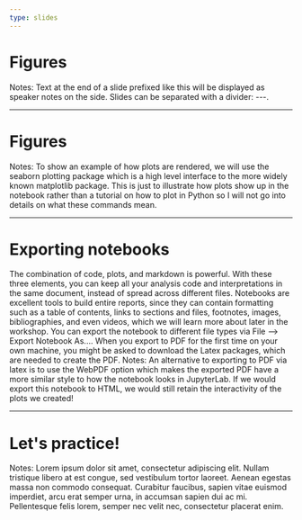```yaml
---
type: slides
---
```


# Figures

Notes: Text at the end of a slide prefixed like this will be displayed as
speaker notes on the side. Slides can be separated with a divider: ---.

---
# Figures

Notes: To show an example of how plots are rendered, we will use the seaborn plotting package which is a high level interface to the more widely known matplotlib package.
This is just to illustrate how plots show up in the notebook rather than a tutorial on how to plot in Python so I will not go into details on what these commands mean.

---

# Exporting notebooks

The combination of code, plots, and markdown is powerful. With these three elements, you can keep all your analysis code and interpretations in the same document, instead of spread across different files.
Notebooks are excellent tools to build entire reports, since they can contain formatting such as a table of contents, links to sections and files, footnotes, images, bibliographies, and even videos, which we will learn more about later in the workshop.
You can export the notebook to different file types via File --> Export Notebook As....
When you export to PDF for the first time on your own machine, you might be asked to download the Latex packages, which are needed to create the PDF.
Notes: An alternative to exporting to PDF via latex is to use the WebPDF option which makes the exported PDF have a more similar style to how the notebook looks in JupyterLab.
If we would export this notebook to HTML, we would still retain the interactivity of the plots we created!



---

# Let's practice!

Notes: Lorem ipsum dolor sit amet, consectetur adipiscing elit. Nullam tristique
libero at est congue, sed vestibulum tortor laoreet. Aenean egestas massa non
commodo consequat. Curabitur faucibus, sapien vitae euismod imperdiet, arcu erat
semper urna, in accumsan sapien dui ac mi. Pellentesque felis lorem, semper nec
velit nec, consectetur placerat enim.
